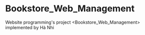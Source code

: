 # Bookstore_Web_Management
Website programming's project &lt;Bookstore_Web_Management> implemented by Hà Nhi
